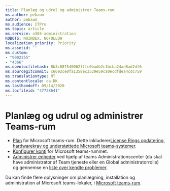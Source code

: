 ```yaml
---
title: Planlæg og udrul og administrer Teams-rum
ms.author: pebaum
author: pebaum
ms.audience: ITPro
ms.topic: article
ms.service: o365-administration
ROBOTS: NOINDEX, NOFOLLOW
localization_priority: Priority
ms.assetid: ''
ms.custom:
- "9002255"
- "4366"
ms.openlocfilehash: 8b3c887540062fffc0badb2c1bcba24ad8ad2df6
ms.sourcegitcommit: c6692ce0fa1358ec3529e59ca0ecdfdea4cdc759
ms.translationtype: MT
ms.contentlocale: da-DK
ms.lasthandoff: 09/14/2020
ms.locfileid: "47728641"
---
```

# <a name="plan-deploy-and-manage-teams-rooms"></a>Planlæg og udrul og administrer Teams-rum

- [Plan](https://docs.microsoft.com/MicrosoftTeams/rooms/rooms-plan)  for Microsoft teams-rum. Dette inkluderer[License Rings opdatering](https://docs.microsoft.com/MicrosoftTeams/rooms/rooms-licensing), [hardwarekrav og understøttede Microsoft teams-systemer](https://docs.microsoft.com/MicrosoftTeams/rooms/requirements#hardware-requirements).
- [Konfigurer konti](https://docs.microsoft.com/MicrosoftTeams/rooms/rooms-configure-accounts)  for Microsoft teams-rummet.
- [Administrer enheder](https://docs.microsoft.com/microsoftteams/rooms/rooms-manage)  ved hjælp af teams Administrationscenter (du skal have administrator af Team tjeneste eller en Global administratorrolle) og gennemse en [liste over kendte problemer](https://docs.microsoft.com/microsoftteams/rooms/known-issues).

Du kan finde flere oplysninger om planlægning, installation og administration af Microsoft teams-lokaler, i [Microsoft teams-rum](https://docs.microsoft.com/microsoftteams/rooms/).

